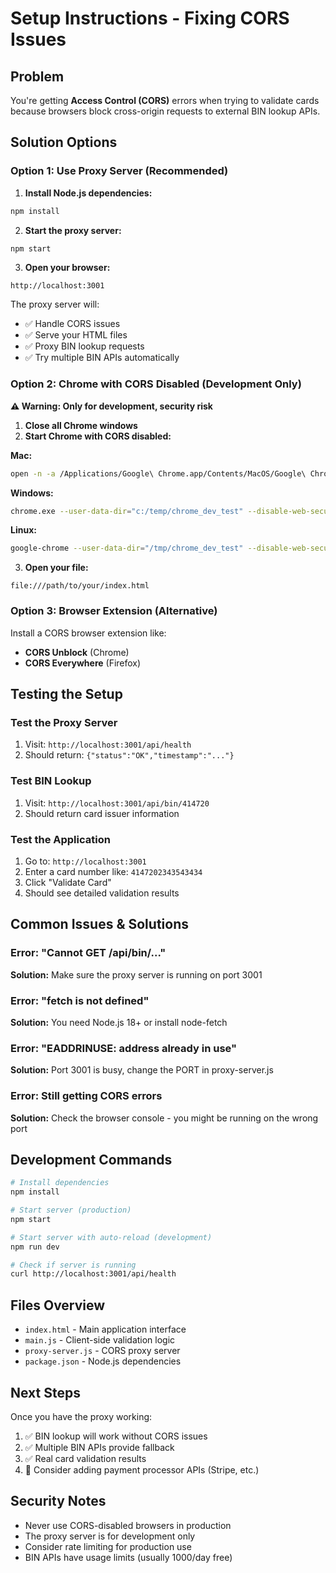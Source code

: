 # Setup Instructions - Fixing CORS Issues

## Problem
You're getting **Access Control (CORS)** errors when trying to validate cards because browsers block cross-origin requests to external BIN lookup APIs.

## Solution Options

### Option 1: Use Proxy Server (Recommended)

1. **Install Node.js dependencies:**
```bash
npm install
```

2. **Start the proxy server:**
```bash
npm start
```

3. **Open your browser:**
```
http://localhost:3001
```

The proxy server will:
- ✅ Handle CORS issues
- ✅ Serve your HTML files
- ✅ Proxy BIN lookup requests
- ✅ Try multiple BIN APIs automatically

### Option 2: Chrome with CORS Disabled (Development Only)

**⚠️ Warning: Only for development, security risk**

1. **Close all Chrome windows**
2. **Start Chrome with CORS disabled:**

**Mac:**
```bash
open -n -a /Applications/Google\ Chrome.app/Contents/MacOS/Google\ Chrome --args --user-data-dir="/tmp/chrome_dev_test" --disable-web-security
```

**Windows:**
```bash
chrome.exe --user-data-dir="c:/temp/chrome_dev_test" --disable-web-security
```

**Linux:**
```bash
google-chrome --user-data-dir="/tmp/chrome_dev_test" --disable-web-security
```

3. **Open your file:**
```
file:///path/to/your/index.html
```

### Option 3: Browser Extension (Alternative)

Install a CORS browser extension like:
- **CORS Unblock** (Chrome)
- **CORS Everywhere** (Firefox)

## Testing the Setup

### Test the Proxy Server
1. Visit: `http://localhost:3001/api/health`
2. Should return: `{"status":"OK","timestamp":"..."}`

### Test BIN Lookup
1. Visit: `http://localhost:3001/api/bin/414720`
2. Should return card issuer information

### Test the Application
1. Go to: `http://localhost:3001`
2. Enter a card number like: `4147202343543434`
3. Click "Validate Card"
4. Should see detailed validation results

## Common Issues & Solutions

### Error: "Cannot GET /api/bin/..."
**Solution:** Make sure the proxy server is running on port 3001

### Error: "fetch is not defined"
**Solution:** You need Node.js 18+ or install node-fetch

### Error: "EADDRINUSE: address already in use"
**Solution:** Port 3001 is busy, change the PORT in proxy-server.js

### Error: Still getting CORS errors
**Solution:** Check the browser console - you might be running on the wrong port

## Development Commands

```bash
# Install dependencies
npm install

# Start server (production)
npm start

# Start server with auto-reload (development)
npm run dev

# Check if server is running
curl http://localhost:3001/api/health
```

## Files Overview

- `index.html` - Main application interface
- `main.js` - Client-side validation logic
- `proxy-server.js` - CORS proxy server
- `package.json` - Node.js dependencies

## Next Steps

Once you have the proxy working:
1. ✅ BIN lookup will work without CORS issues
2. ✅ Multiple BIN APIs provide fallback
3. ✅ Real card validation results
4. 🔄 Consider adding payment processor APIs (Stripe, etc.)

## Security Notes

- Never use CORS-disabled browsers in production
- The proxy server is for development only
- Consider rate limiting for production use
- BIN APIs have usage limits (usually 1000/day free) 